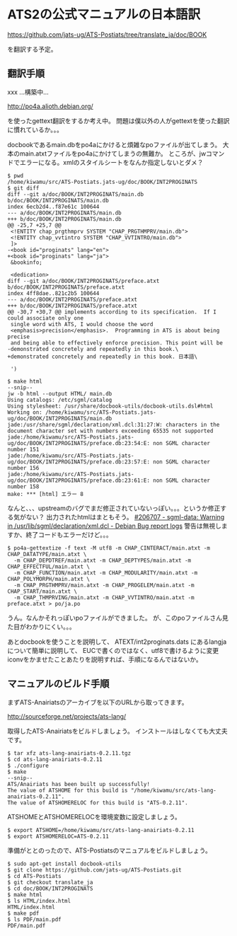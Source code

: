 # ATS2の公式マニュアルの日本語訳

https://github.com/jats-ug/ATS-Postiats/tree/translate_ja/doc/BOOK

を翻訳する予定。

## 翻訳手順

xxx ...構築中...

http://po4a.alioth.debian.org/

を使ったgettext翻訳をするか考え中。
問題は僕以外の人がgettextを使った翻訳に慣れているか。。。

docbookであるmain.dbをpo4aにかけると煩雑なpoファイルが出てしまう。
大本のmain.atxtファイルをpo4aにかけてしまうの無難か。
ところが、jwコマンドでエラーになる。xmlのスタイルシートをなんか指定しないとダメ？

```
$ pwd
/home/kiwamu/src/ATS-Postiats.jats-ug/doc/BOOK/INT2PROGINATS
$ git diff
diff --git a/doc/BOOK/INT2PROGINATS/main.db b/doc/BOOK/INT2PROGINATS/main.db
index 6ecb2d4..f87e61c 100644
--- a/doc/BOOK/INT2PROGINATS/main.db
+++ b/doc/BOOK/INT2PROGINATS/main.db
@@ -25,7 +25,7 @@
 <!ENTITY chap_prgthmprv SYSTEM "CHAP_PRGTHMPRV/main.db">
 <!ENTITY chap_vvtintro SYSTEM "CHAP_VVTINTRO/main.db">
 ]>
-<book id="proginats" lang="en">
+<book id="proginats" lang="ja">
 &bookinfo;
 
 <dedication>
diff --git a/doc/BOOK/INT2PROGINATS/preface.atxt b/doc/BOOK/INT2PROGINATS/preface.atxt
index 4ff8dae..821c2b5 100644
--- a/doc/BOOK/INT2PROGINATS/preface.atxt
+++ b/doc/BOOK/INT2PROGINATS/preface.atxt
@@ -30,7 +30,7 @@ implements according to its specification.  If I could associate only one
 single word with ATS, I would choose the word
 <emphasis>precision</emphasis>.  Programming in ATS is about being precise
 and being able to effectively enforce precision. This point will be
-demonstrated concretely and repeatedly in this book.\
+demonstrated concretely and repeatedly in this book. 日本語\
 
 ')

$ make html
--snip--
jw -b html --output HTML/ main.db
Using catalogs: /etc/sgml/catalog
Using stylesheet: /usr/share/docbook-utils/docbook-utils.dsl#html
Working on: /home/kiwamu/src/ATS-Postiats.jats-ug/doc/BOOK/INT2PROGINATS/main.db
jade:/usr/share/sgml/declaration/xml.dcl:31:27:W: characters in the document character set with numbers exceeding 65535 not supported
jade:/home/kiwamu/src/ATS-Postiats.jats-ug/doc/BOOK/INT2PROGINATS/preface.db:23:54:E: non SGML character number 151
jade:/home/kiwamu/src/ATS-Postiats.jats-ug/doc/BOOK/INT2PROGINATS/preface.db:23:57:E: non SGML character number 156
jade:/home/kiwamu/src/ATS-Postiats.jats-ug/doc/BOOK/INT2PROGINATS/preface.db:23:61:E: non SGML character number 158
make: *** [html] エラー 8
```

なんと、、、upstreamのバグでまだ修正されていないっぽい。。。というか修正する気がない？
出力されたhtmlはまともそう。
[#206707 - sgml-data: Warning in /usr/lib/sgml/declaration/xml.dcl - Debian Bug report logs](http://bugs.debian.org/cgi-bin/bugreport.cgi?bug=206707)
警告は無視しますか、終了コードもエラーだけど。。。

```
$ po4a-gettextize -f text -M utf8 -m CHAP_CINTERACT/main.atxt -m CHAP_DATATYPE/main.atxt \
  -m CHAP_DEPDTREF/main.atxt -m CHAP_DEPTYPES/main.atxt -m CHAP_EFFECTFUL/main.atxt \
  -m CHAP_FUNCTION/main.atxt -m CHAP_MODULARITY/main.atxt -m CHAP_POLYMORPH/main.atxt \
  -m CHAP_PRGTHMPRV/main.atxt -m CHAP_PROGELEM/main.atxt -m CHAP_START/main.atxt \
  -m CHAP_THMPRVING/main.atxt -m CHAP_VVTINTRO/main.atxt -m preface.atxt > po/ja.po
```

うん。なんかそれっぽいpoファイルができました。
が、このpoファイルさん見た目がわかりにくい。。。

あとdocbookを使うことを説明して、
ATEXT/int2proginats.dats にあるlangjaについて簡単に説明して、
EUCで書くのではなく、utf8で書けるように変更iconvをかませたことあたりを説明すれば、手順になるんではないか。

## マニュアルのビルド手順

まずATS-Anairiatsのアーカイブを以下のURLから取ってきます。

http://sourceforge.net/projects/ats-lang/

取得したATS-Anairiatsをビルドしましょう。
インストールはしなくても大丈夫です。

```
$ tar xfz ats-lang-anairiats-0.2.11.tgz
$ cd ats-lang-anairiats-0.2.11
$ ./configure
$ make
--snip--
ATS/Anairiats has been built up successfully!
The value of ATSHOME for this build is "/home/kiwamu/src/ats-lang-anairiats-0.2.11".
The value of ATSHOMERELOC for this build is "ATS-0.2.11".
```

ATSHOMEとATSHOMERELOCを環境変数に設定しましょう。

```
$ export ATSHOME=/home/kiwamu/src/ats-lang-anairiats-0.2.11
$ export ATSHOMERELOC=ATS-0.2.11
```

準備がととのったので、ATS-Postiatsのマニュアルをビルドしましょう。

```
$ sudo apt-get install docbook-utils
$ git clone https://github.com/jats-ug/ATS-Postiats.git
$ cd ATS-Postiats
$ git checkout translate_ja
$ cd doc/BOOK/INT2PROGINATS
$ make html
$ ls HTML/index.html
HTML/index.html
$ make pdf
$ ls PDF/main.pdf
PDF/main.pdf
```
